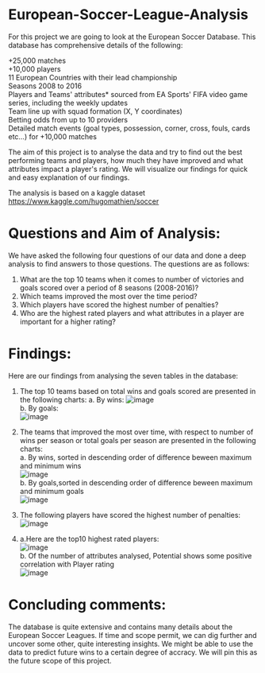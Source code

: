# European-Soccer-League-Analysis
For this project we are going to look at the European Soccer Database. This database has comprehensive details of the following:

+25,000 matches  
+10,000 players  
11 European Countries with their lead championship  
Seasons 2008 to 2016  
Players and Teams' attributes* sourced from EA Sports' FIFA video game series, including the weekly updates  
Team line up with squad formation (X, Y coordinates)  
Betting odds from up to 10 providers  
Detailed match events (goal types, possession, corner, cross, fouls, cards etc…) for +10,000 matches  

The aim of this project is to analyse the data and try to find out the best performing teams and players, how much they have improved and what attributes impact a player's rating. We will visualize our findings for quick and easy explanation of our findings.  

The analysis is based on a kaggle dataset https://www.kaggle.com/hugomathien/soccer  
# Questions and Aim of Analysis:
We have asked the following four questions of our data and done a deep analysis to find answers to those questions. The questions are as follows:  

1. What are the top 10 teams when it comes to number of victories and goals scored over a period of 8 seasons (2008-2016)?  
2. Which teams improved the most over the time period?  
3. Which players have scored the highest number of penalties?  
4. Who are the highest rated players and what attributes in a player are important for a higher rating?  

# Findings:
Here are our findings from analysing the seven tables in the database:

1. The top 10 teams based on total wins and goals scored are presented in the following charts: 
a. By wins:
![image](https://user-images.githubusercontent.com/58540839/110828219-cd70e300-8264-11eb-9ff4-c8c43811cf7a.png)  
b. By goals:  
![image](https://user-images.githubusercontent.com/58540839/110828463-0dd06100-8265-11eb-9d43-8410d0e146a5.png)  

2. The teams that improved the most over time, with respect to number of wins per season or total goals per season are presented in the following charts:  
a. By wins, sorted in descending order of difference beween maximum and minimum wins   
![image](https://user-images.githubusercontent.com/58540839/110828858-7cadba00-8265-11eb-8733-830498e6ceee.png)  
b. By goals,sorted in descending order of difference beween maximum and minimum goals  
![image](https://user-images.githubusercontent.com/58540839/110828945-9818c500-8265-11eb-86b3-f37e7b3e49f8.png)  

3. The following players have scored the highest number of penalties:    
![image](https://user-images.githubusercontent.com/58540839/110829104-c3031900-8265-11eb-9403-49a4012a9574.png)  

4. a.Here are the top10 highest rated players:  
![image](https://user-images.githubusercontent.com/58540839/110829231-e29a4180-8265-11eb-973d-926f0e23d29b.png)  
   b. Of the number of attributes analysed, Potential shows some positive correlation with Player rating  
  ![image](https://user-images.githubusercontent.com/58540839/110829438-1c6b4800-8266-11eb-8020-125b4d742242.png)  

# Concluding comments:

The database is quite extensive and contains many details about the European Soccer Leagues. If time and scope permit, we can dig further and uncover some other, quite interesting insights. We might be able to use the data to predict future wins to a certain degree of accracy. We will pin this as the future scope of this project. 

   






